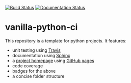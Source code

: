 [![Build Status](https://travis-ci.com/ManuelMBaumann/test-ci.svg?branch=master)](https://travis-ci.com/ManuelMBaumann/test-ci)
[![Documentation Status](https://readthedocs.org/projects/vanilla-python-ci/badge/?version=latest)](https://vanilla-python-ci.readthedocs.io/en/latest/?badge=latest)

vanilla-python-ci
=================

This repository is a template for python projects. It features:

* unit testing using [Travis](https://travis-ci.com/)
* documentation using [Sphinx](https://docs.readthedocs.io/en/stable/intro/getting-started-with-sphinx.html)
* a [project homepage]() using [GitHub pages](https://pages.github.com/)
* code coverage
* badges for the above
* a concise folder structure
